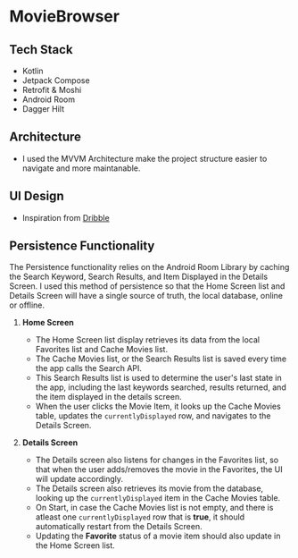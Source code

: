 # MovieBrowser

## Tech Stack
- Kotlin
- Jetpack Compose
- Retrofit & Moshi
- Android Room
- Dagger Hilt

## Architecture
- I used the MVVM Architecture make the project structure easier to navigate and more maintanable.

## UI Design
- Inspiration from [Dribble](https://dribbble.com/shots/4276185-Movie-Application)

## Persistence Functionality
The Persistence functionality relies on the Android Room Library by caching the Search Keyword, Search Results, and Item Displayed in the Details Screen. I used this method of persistence so that the Home Screen list and Details Screen will have a single source of truth, the local database, online or offline.

1. **Home Screen**
    - The Home Screen list display retrieves its data from the local Favorites list and Cache Movies list.
    - The Cache Movies list, or the Search Results list is saved every time the app calls the Search API.
    - This Search Results list is used to determine the user's last state in the app, including the last keywords searched, results returned, and the item displayed in the details screen.
    - When the user clicks the Movie Item, it looks up the Cache Movies table, updates the `currentlyDisplayed` row, and navigates to the Details Screen.
    
2. **Details Screen**
    - The Details screen also listens for changes in the Favorites list, so that when the user adds/removes the movie in the Favorites, the UI will update accordingly.
    - The Details screen also retrieves its movie from the database, looking up the `currentlyDisplayed` item in the Cache Movies table.
    - On Start, in case the Cache Movies list is not empty, and there is atleast one `currentlyDisplayed` row that is **true**, it should automatically restart from the Details Screen.
    - Updating the **Favorite** status of a movie item should also update in the Home Screen list.